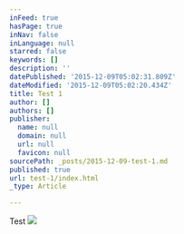 ```yaml
---
inFeed: true
hasPage: true
inNav: false
inLanguage: null
starred: false
keywords: []
description: ''
datePublished: '2015-12-09T05:02:31.809Z'
dateModified: '2015-12-09T05:02:20.434Z'
title: Test 1
author: []
authors: []
publisher:
  name: null
  domain: null
  url: null
  favicon: null
sourcePath: _posts/2015-12-09-test-1.md
published: true
url: test-1/index.html
_type: Article

---
```

Test
![](https://the-grid-user-content.s3-us-west-2.amazonaws.com/ed155a01-eee3-4256-9a98-0166b79aa848.JPG)